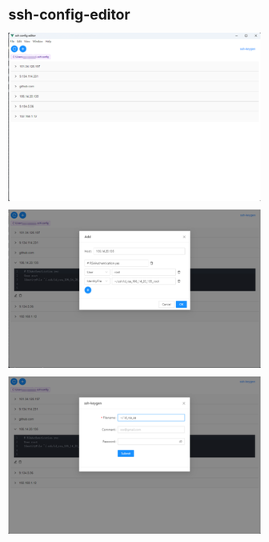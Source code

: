# ssh-config-editor

![1665481680851](image/README/1665481680851.png)


![1665481761523](image/README/1665481761523.png)


![1665481783356](image/README/1665481783356.png)
